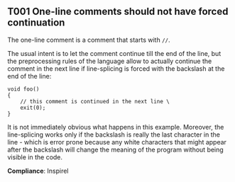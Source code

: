 T001 One-line comments should not have forced continuation
----------------------------------------------------------

The one-line comment is a comment that starts with `//`.

The usual intent is to let the comment continue till the end of the line, but
the preprocessing rules of the language allow to actually continue the comment
in the next line if line-splicing is forced with the backslash at the end of the
line:

```
void foo()
{
    // this comment is continued in the next line \
    exit(0);
}
```

It  is not immediately obvious what happens in this example.
Moreover, the line-splicing works only if the backslash is really the last
character in the line - which is error prone because any white characters that
might appear after the backslash will change the meaning of the program without
being visible in the code.

**Compliance**: Inspirel
